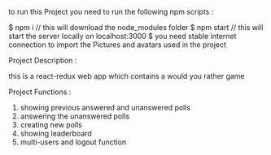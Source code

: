 to run this Project you need to run the following npm scripts :

$ npm i // this will download the node_modules folder
$ npm start // this will start the server locally on localhost:3000
$ you need stable internet connection to import the Pictures and avatars used in the project 


Project Description :

this is  a react-redux web app which contains a would you rather game


Project Functions :
1. showing previous answered and unanswered polls
2. answering the unanswered polls
3. creating new polls
4. showing leaderboard
5. multi-users and logout function
